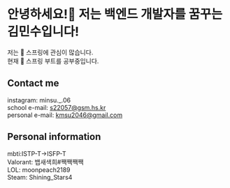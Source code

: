 # __안녕하세요!🤚 저는 백엔드 개발자를 꿈꾸는 김민수입니다!__
저는 👀 스프링에 관심이 많습니다.  
현재 🌱 스프링 부트를 공부중입니다.
## __Contact me__
instagram: minsu._.06  
school e-mail: s22057@gsm.hs.kr  
personal e-mail: kmsu2046@gmail.com  
## __Personal information__
mbti:ISTP-T->ISFP-T  
Valorant: 뱁새색희#짹짹짹짹  
LOL: moonpeach2189  
Steam: Shining_Stars4
